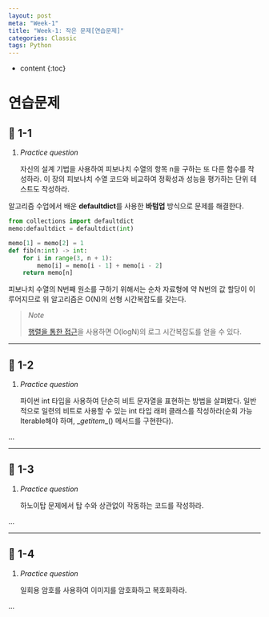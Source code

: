 ```yaml
---
layout: post
meta: "Week-1"
title: "Week-1: 작은 문제[연습문제]"
categories: Classic
tags: Python
---
```


* content
{:toc}
# 연습문제

## 📝 1-1

1. *Practice question*

   자신의 설계 기법을 사용하여 피보나치 수열의 항목 n을 구하는 또 다른 함수를 작성하라. 이 장의 피보나치 수열 코드와 비교하여 정확성과 성능을 평가하는 단위 테스트도 작성하라.

알고리즘 수업에서 배운 **defaultdict**를 사용한 **바텀업** 방식으로 문제를 해결한다.

```python
from collections import defaultdict
memo:defaultdict = defaultdict(int)

memo[1] = memo[2] = 1
def fib(n:int) -> int:
    for i in range(3, n + 1):
        memo[i] = memo[i - 1] + memo[i - 2]
    return memo[n]
```

피보나치 수열의 N번째 원소를 구하기 위해서는 순차 자료형에 약 N번의 값 할당이 이루어지므로 위 알고리즘은 O(N)의 선형 시간복잡도를 갖는다.

> *Note*
>
> [행렬을 통한 접근](https://blog.joyfui.com/1148)을 사용하면 O(logN)의 로그 시간복잡도를 얻을 수 있다.

---

## 📝 1-2

1. *Practice question*

   파이썬 int 타입을 사용하여 단순히 비트 문자열을 표현하는 방법을 살펴봤다. 일반적으로 일련의 비트로 사용할 수 있는 int 타입 래퍼 클래스를 작성하라(순회 가능Iterable해야 하며, \__getitem__() 메서드를 구현한다).

...

---

## 📝 1-3

1. *Practice question*

   하노이탑 문제에서 탑 수와 상관없이 작동하는 코드를 작성하라.

...

---

## 📝 1-4

1. *Practice question*

   일회용 암호를 사용하여 이미지를 암호화하고 복호화하라.

...

